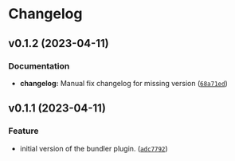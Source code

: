 # Changelog

<!--next-version-placeholder-->

## v0.1.2 (2023-04-11)
### Documentation
* **changelog:** Manual fix changelog for missing version ([`68a71ed`](https://github.com/educationwarehouse/edwh-bundler-plugin/commit/68a71ed76ae53d758f45aca70fa2a61bbbff5a9d))

## v0.1.1 (2023-04-11)
### Feature
* initial version of the bundler plugin. ([`adc7792`](https://github.com/educationwarehouse/edwh-bundler-plugin/commit/adc7792b8bbe2ee2e9326377f54f4010aa94d69c))
